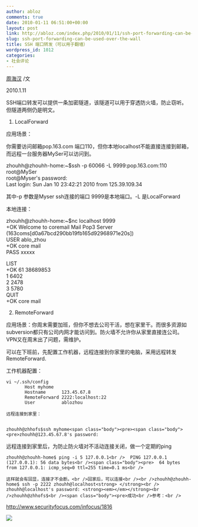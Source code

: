 ```yaml
---
author: abloz
comments: true
date: 2010-01-11 06:51:00+00:00
layout: post
link: http://abloz.com/index.php/2010/01/11/ssh-port-forwarding-can-be-used-over-the-wall/
slug: ssh-port-forwarding-can-be-used-over-the-wall
title: SSH 端口转发（可以用于翻墙）
wordpress_id: 1012
categories:
- 社会评论
---
```


[周海汉](http://blog.csdn.net/ablo_zhou) /文

2010.1.11

 

SSH端口转发可以提供一条加密隧道，该隧道可以用于穿透防火墙，防止窃听。但隧道两侧仍是明文。

 

1. LocalForward

应用场景：

你需要访问邮箱pop.163.com 端口110，但你本地localhost不能直接连接到邮箱，而远程一台服务器MySer可以访问到。

 

zhouhh@zhouhh-home:~$ssh -p 60066 -L 9999:pop.163.com:110 root@MySer  
root@Myser's password:   
Last login: Sun Jan 10 23:42:21 2010 from 125.39.109.34

 

其中-p 参数是Myser ssh连接的端口 9999是本地端口。-L 是LocalForward

 

本地连接：

 

zhouhh@zhouhh-home:~$nc localhost 9999  
+OK Welcome to coremail Mail Pop3 Server (163coms[d0a67bcd290bb19fb165d92968971e20s])  
USER ablo_zhou  
+OK core mail  
PASS xxxxx

LIST  
+OK 61 38689853  
1 6402  
2 2478  
3 5780  
QUIT  
+OK core mail

 

2. RemoteForward

应用场景：你周末需要加班，但你不想去公司干活，想在家里干。而很多资源如subversion都只有公司内网才能访问到。防火墙不允许你从家里直接连公司。VPN又在周末出了问题，需维护。

 

可以在下班前，先配置工作机器，远程连接到你家里的电脑，采用远程转发RemoteForward.

工作机器配置：
    
    vi ~/.ssh/config
           Host myhome
           Hostname      123.45.67.8
           RemoteForward 2222:localhost:22
           User          ablozhou
    
    远程连接到家里：
    
    
    zhouhh@zhhofs$ssh myhome<span class="body"><pre><span class="body"><pre>zhouhh@123.45.67.8's password:

远程连接到家里后，为防止防火墙对不活动连接关闭，做一个定期的ping  

    
    zhouhh@zhouhh-home$ ping -i 5 127.0.0.1<br />  PING 127.0.0.1 (127.0.0.1): 56 data bytes<br /><span class="body"><pre>  64 bytes from 127.0.0.1: icmp_seq=0 ttl=255 time=0.1 ms<br />
    
    这样就会有回显，连接才不会断。<br />回家后，可以连接<br /><br />zhouhh@zhouhh-home$ ssh -p 2222 zhouhh@localhost<strong> </strong><br /> zhouhh@localhost's password: <strong><em></em></strong><br />zhouhh@zhhofs$<br /><span class="body"><pre>成功<br />参考：<br />

http://www.securityfocus.com/infocus/1816  
  


![](http://img.zemanta.com/pixy.gif?x-id=1b88fa64-d5dc-82fd-b64e-06779e33a1b6)
